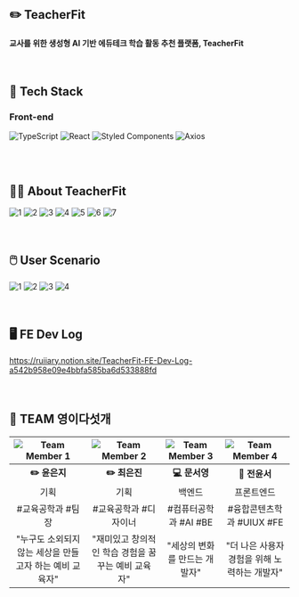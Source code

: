 ## ✏️ TeacherFit
#### 교사를 위한 생성형 AI 기반 에듀테크 학습 활동 추천 플랫폼, <strong>TeacherFit</strong>
<br>


## 🚀 Tech Stack
### Front-end
![TypeScript](https://img.shields.io/badge/TypeScript-3178C6?style=for-the-badge&logo=typescript&logoColor=white)
![React](https://img.shields.io/badge/React-61DAFB?style=for-the-badge&logo=react&logoColor=black)
![Styled Components](https://img.shields.io/badge/Styled--Components-DB7093?style=for-the-badge&logo=styled-components&logoColor=white)
![Axios](https://img.shields.io/badge/Axios-5A29E4?style=for-the-badge&logo=axios&logoColor=white)

<br>
<br>

## 🧑‍🏫 About TeacherFit
![1](https://github.com/user-attachments/assets/e9e63f3b-e540-4843-8793-dc8a88c1e19c)
![2](https://github.com/user-attachments/assets/b1a7b603-cb8d-4610-966d-5c5a9c7ece57)
![3](https://github.com/user-attachments/assets/a2328be8-98a0-41ef-94b6-7496d4397540)
![4](https://github.com/user-attachments/assets/46085ad0-536f-49d4-be68-56825c41ed98)
![5](https://github.com/user-attachments/assets/f239a083-5b5f-41ee-8a7a-ce86792e30f0)
![6](https://github.com/user-attachments/assets/fe63fcfb-ce45-40fa-ad4a-5db5128c56a9)
![7](https://github.com/user-attachments/assets/a20089c7-b1ef-4e66-a106-fdc544d4434a)
<br>
<br>
<br>
## 🖱️ User Scenario
![1](https://github.com/user-attachments/assets/709b8e5f-669b-4ecc-bf0e-32a14b4416c6)
![2](https://github.com/user-attachments/assets/8a25c573-1eca-4a24-997a-46b06139925f)
![3](https://github.com/user-attachments/assets/f5432f65-ae2d-4f1c-8c7d-d3f18c3a9eeb)
![4](https://github.com/user-attachments/assets/d769b036-74fa-487a-830a-54ee9223c206)
<br>
<br>
<br>
## 🖥️ FE Dev Log 
https://ruiiary.notion.site/TeacherFit-FE-Dev-Log-a542b958e09e4bbfa585ba6d533888fd
<br>
<br>
<br>
## 🤍 TEAM 영이다섯개
| ![Team Member 1](https://github.com/user-attachments/assets/734859d5-146c-49cf-8b58-38b8791ff00d) | ![Team Member 2](https://github.com/user-attachments/assets/31815369-2e25-4319-bcd2-10a05c810758) | ![Team Member 3](https://github.com/user-attachments/assets/50a06953-abb3-47af-9f06-5027a60c53b4) | ![Team Member 4](https://github.com/user-attachments/assets/cde90c41-455a-452a-bb39-40c7e2c5e443) |
| :----------------------------------: | :----------------------------------: | :----------------------------------: | :----------------------------------: |
| **✏️ 윤은지**                   | **✏️ 최은진**                   | **💻 문서영**                   | **🎨 전윤서**                   |
| 기획                             | 기획                             | 백엔드                              | 프론트엔드                              |
| #교육공학과 #팀장                            | #교육공학과 #디자이너                            | #컴퓨터공학과 #AI #BE                           | #융합콘텐츠학과 #UIUX #FE                           |
| "누구도 소외되지 않는 세상을 만들고자 하는 예비 교육자"                     | "재미있고 창의적인 학습 경험을 꿈꾸는 예비 교육자"                     | "세상의 변화를 만드는 개발자"                     | "더 나은 사용자경험을 위해 노력하는 개발자"                     |

